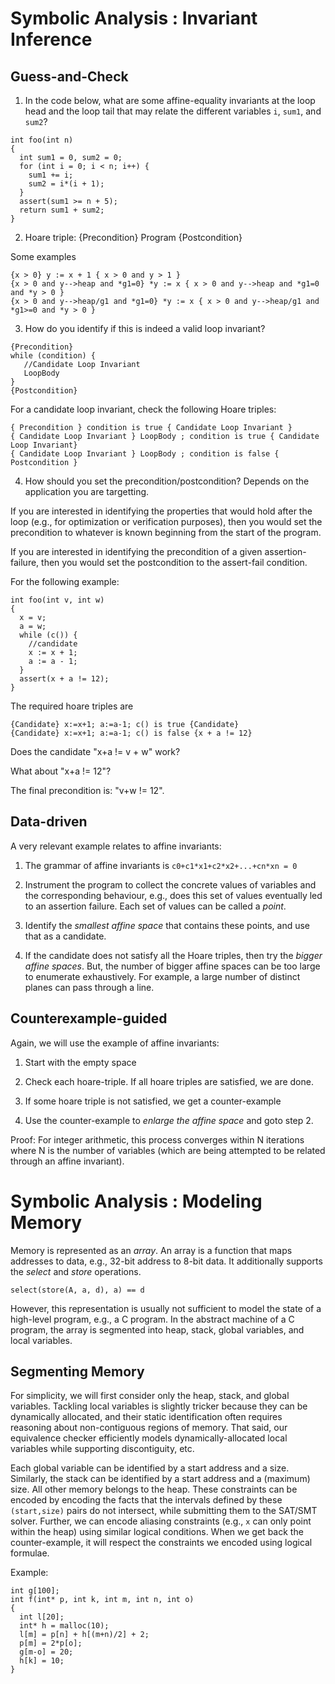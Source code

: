 # Symbolic Analysis : Invariant Inference

## Guess-and-Check
1. In the code below, what are some affine-equality invariants at the loop head and the loop tail that may relate the different variables `i`, `sum1`, and `sum2`?
```
int foo(int n)
{
  int sum1 = 0, sum2 = 0;
  for (int i = 0; i < n; i++) {
    sum1 += i;
    sum2 = i*(i + 1);
  }
  assert(sum1 >= n + 5);
  return sum1 + sum2;
}
```

2. Hoare triple:  {Precondition} Program {Postcondition}

Some examples
```
{x > 0} y := x + 1 { x > 0 and y > 1 }
{x > 0 and y-->heap and *g1=0} *y := x { x > 0 and y-->heap and *g1=0 and *y > 0 }
{x > 0 and y-->heap/g1 and *g1=0} *y := x { x > 0 and y-->heap/g1 and *g1>=0 and *y > 0 }
```

3. How do you identify if this is indeed a valid loop invariant?
```
{Precondition}
while (condition) {
   //Candidate Loop Invariant
   LoopBody
}
{Postcondition}
```

For a candidate loop invariant, check the following Hoare triples:
```
{ Precondition } condition is true { Candidate Loop Invariant }
{ Candidate Loop Invariant } LoopBody ; condition is true { Candidate Loop Invariant}
{ Candidate Loop Invariant } LoopBody ; condition is false { Postcondition }
```

4. How should you set the precondition/postcondition? Depends on the application you are targetting.

If you are interested in identifying the properties that would hold after the loop (e.g., for optimization or verification purposes), then you would set the precondition to whatever is known beginning from the start of the program.

If you are interested in identifying the precondition of a given assertion-failure, then you would set the postcondition to the assert-fail condition.

For the following example:
```
int foo(int v, int w)
{
  x = v;
  a = w;
  while (c()) {
    //candidate
    x := x + 1;
    a := a - 1;
  }
  assert(x + a != 12);
}
```
The required hoare triples are
```
{Candidate} x:=x+1; a:=a-1; c() is true {Candidate}
{Candidate} x:=x+1; a:=a-1; c() is false {x + a != 12}
```

Does the candidate "x+a != v + w" work?

What about "x+a != 12"?

The final precondition is: "v+w != 12".

## Data-driven

A very relevant example relates to affine invariants:

1. The grammar of affine invariants is `c0+c1*x1+c2*x2+...+cn*xn = 0`

2. Instrument the program to collect the concrete values of variables and the corresponding behaviour, e.g., does this set of values eventually led to an assertion failure.  Each set of values can be called a _point_.

3. Identify the _smallest affine space_ that contains these points, and use that as a candidate.

4. If the candidate does not satisfy all the Hoare triples, then try the _bigger affine spaces_.  But, the number of bigger affine spaces can be too large to enumerate exhaustively.  For example, a large number of distinct planes can pass through a line.

## Counterexample-guided

Again, we will use the example of affine invariants:

1. Start with the empty space

2. Check each hoare-triple.  If all hoare triples are satisfied, we are done.

3. If some hoare triple is not satisfied, we get a counter-example

4. Use the counter-example to _enlarge the affine space_ and goto step 2.

Proof: For integer arithmetic, this process converges within N iterations where N is the number of variables (which are being attempted to be related through an affine invariant).


# Symbolic Analysis : Modeling Memory

Memory is represented as an _array_.  An array is a function that maps addresses to data, e.g., 32-bit address to 8-bit data.  It additionally supports the _select_ and _store_ operations.

```
select(store(A, a, d), a) == d
```

However, this representation is usually not sufficient to model the state of a high-level program, e.g., a C program.  In the abstract machine of a C program, the array is segmented into heap, stack, global variables, and local variables.

## Segmenting Memory

For simplicity, we will first consider only the heap, stack, and global variables.  Tackling local variables is slightly tricker because they can be dynamically allocated, and their static identification often requires reasoning about non-contiguous regions of memory.  That said, our equivalence checker efficiently models dynamically-allocated local variables while supporting discontiguity, etc.

Each global variable can be identified by a start address and a size.  Similarly, the stack can be identified by a start address and a (maximum) size.  All other memory belongs to the heap.  These constraints can be encoded by encoding the facts that the intervals defined by these `(start,size)` pairs do not intersect, while submitting them to the SAT/SMT solver.  Further, we can encode aliasing constraints (e.g., `x` can only point within the heap) using similar logical conditions.  When we get back the counter-example, it will respect the constraints we encoded using logical formulae.

Example:
```
int g[100];
int f(int* p, int k, int m, int n, int o)
{
  int l[20];
  int* h = malloc(10);
  l[m] = p[n] + h[(m+n)/2] + 2;
  p[m] = 2*p[o];
  g[m-o] = 20;
  h[k] = 10;
}
```

